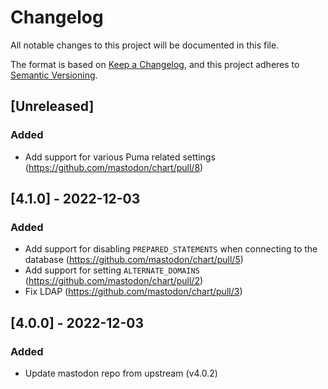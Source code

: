 # Changelog

All notable changes to this project will be documented in this file.

The format is based on [Keep a Changelog](https://keepachangelog.com/en/1.0.0/),
and this project adheres to [Semantic Versioning](https://semver.org/spec/v2.0.0.html).

## [Unreleased]
### Added
- Add support for various Puma related settings (https://github.com/mastodon/chart/pull/8)

## [4.1.0] - 2022-12-03
### Added
- Add support for disabling `PREPARED_STATEMENTS` when connecting to the database (https://github.com/mastodon/chart/pull/5)
- Add support for setting `ALTERNATE_DOMAINS` (https://github.com/mastodon/chart/pull/2)
- Fix LDAP (https://github.com/mastodon/chart/pull/3)

## [4.0.0] - 2022-12-03
### Added
- Update mastodon repo from upstream (v4.0.2)
